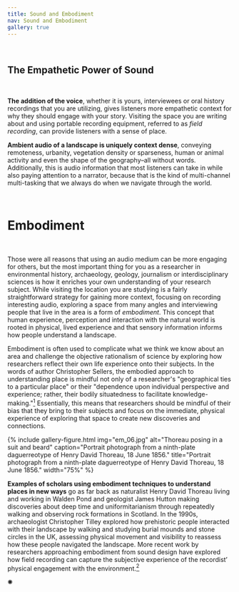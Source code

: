 ```yaml
---
title: Sound and Embodiment
nav: Sound and Embodiment
gallery: true
---
```


<br>

## The Empathetic Power of Sound

<br>

**The addition of the voice**, whether it is yours, interviewees or oral history recordings that you are utilizing, gives listeners more empathetic context for why they should engage with your story. Visiting the space you are writing about and using portable recording equipment, referred to as *field recording*, can provide listeners with a sense of place. 

**Ambient audio of a landscape is uniquely context dense**, conveying remoteness, urbanity, vegetation density or sparseness, human or animal activity and even the shape of the geography–all without words. Additionally, this is audio information that most listeners can take in while also paying attention to a narrator, because that is the kind of multi-channel multi-tasking that we always do when we navigate through the world.  

<br>

# Embodiment

<br>

Those were all reasons that using an audio medium can be more engaging for others, but the most important thing for you as a researcher in environmental history, archaeology, geology, journalism or interdisciplinary sciences is how it enriches your own understanding of your research subject. While visiting the location you are studying is a fairly straightforward strategy for gaining more context, focusing on recording interesting audio, exploring a space from many angles and interviewing people that live in the area is a form of *embodiment*. This concept that human experience, perception and interaction with the natural world is rooted in physical, lived experience and that sensory information informs how people understand a landscape. 

Embodiment is often used to complicate what we think we know about an area and challenge the objective rationalism of science by exploring how researchers reflect their own life experience onto their subjects. In the words of author Christopher Sellers, the embodied approach to understanding place is mindful not only of a researcher's "geographical ties to a particular place" or their "dependence upon individual perspective and experience; rather, their bodily situatedness to facilitate knowledge-making."[<sup>1</sup>](8_conclusion.html#notes) Essentially, this means that researchers should be mindful of their bias that they bring to their subjects and focus on the immediate, physical experience of exploring that space to create new discoveries and connections.

{% include gallery-figure.html img="em_06.jpg" alt="Thoreau posing in a suit and beard" caption="Portrait photograph from a ninth-plate daguerreotype of Henry David Thoreau, 18 June 1856." title="Portrait photograph from a ninth-plate daguerreotype of Henry David Thoreau, 18 June 1856." width="75%" %}

**Examples of scholars using embodiment techniques to understand places in new ways** go as far back as naturalist Henry David Thoreau living and working in Walden Pond and geologist James Hutton making discoveries about deep time and uniformitarianism through repeatedly walking and observing rock formations in Scotland. In the 1990s, archaeologist Christopher Tilley explored how prehistoric people interacted with their landscape by walking and studying burial mounds and stone circles in the UK, assessing physical movement and visibility to reassess how these people navigated the landscape. More recent work by researchers approaching embodiment from sound design have explored how field recording can capture the subjective experience of the recordist’ physical engagement with the environment.[<sup>2</sup>](8_conclusion.html#notes)

<div class="symbol-container">
    <p class="symbol">&#10042;</p>
</div>

<br>
